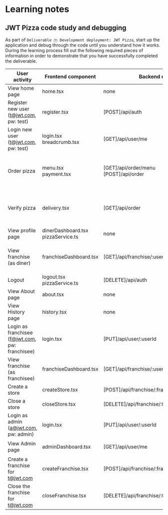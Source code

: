 # Learning notes

## JWT Pizza code study and debugging

As part of `Deliverable ⓵ Development deployment: JWT Pizza`, start up the application and debug through the code until you understand how it works. During the learning process fill out the following required pieces of information in order to demonstrate that you have successfully completed the deliverable.

| User activity                                       | Frontend component | Backend endpoints | Database SQL |
| --------------------------------------------------- | ------------------ | ----------------- | ------------ |
| View home page                                      |    home.tsx        |       none        |     none     |
| Register new user<br/>(t@jwt.com, pw: test)         |    register.tsx    | [POST]/api/auth   |     `INSERT INTO user (name, email, password) VALUES (?, ?, ?)` <br/>`INSERT INTO userRole (userId, role, objectId) VALUES (?, ?, ?)`             |
| Login new user<br/>(t@jwt.com, pw: test)            |         login.tsx <br/> breadcrumb.tsx          |      [GET]/api/user/me             |     `INSERT INTO auth (token, userId) VALUES (?, ?) ON DUPLICATE KEY UPDATE token=token`         |
| Order pizza                                         |     menu.tsx <br/> payment.tsx      |    [GET]/api/order/menu <br/> [POST]/api/order               |    `SELECT * FROM menu` <br/> `INSERT INTO dinerOrder (dinerId, franchiseId, storeId, date) VALUES (?, ?, ?, now())` <br/> `INSERT INTO orderItem (orderId, menuId, description, price) VALUES (?, ?, ?, ?)`         |
| Verify pizza                                        |      delivery.tsx              |        [GET]/api/order       |    `SELECT id, franchiseId, storeId, date FROM dinerOrder WHERE dinerId=? LIMIT ${offset},${config.db.listPerPage}` <br/> `SELECT id, menuId, description, price FROM orderItem WHERE orderId=?`          |
| View profile page                                   |      dinerDashboard.tsx  <br/> pizzaService.ts      |       none           |      `SELECT userId FROM auth WHERE token=?`        |
| View franchise<br/>(as diner)                       |        franchiseDashboard.tsx            |      [GET]/api/franchise/:userId             |     `SELECT objectId FROM userRole WHERE role='franchisee' AND userId=?` <br/> `SELECT id, name FROM franchise WHERE id in (${franchiseIds.join(',')})`         |
| Logout                                              |   logout.tsx  <br/> pizzaService.ts   |    [DELETE]/api/auth              |      `DELETE FROM auth WHERE token=?`        |
| View About page                                     |      about.tsx              |       none            |      none        |
| View History page                                   |         history.tsx           |       none            |      none        |
| Login as franchisee<br/>(f@jwt.com, pw: franchisee) |        login.tsx     |        [PUT]/api/user/:userId           |     `INSERT INTO auth (token, userId) VALUES (?, ?) ON DUPLICATE KEY UPDATE token=token`         |
| View franchise<br/>(as franchisee)                  |       franchiseDashboard.tsx             |        [GET]/api/franchise/:userId           |      `SELECT objectId FROM userRole WHERE role='franchisee' AND userId=?`        |
| Create a store                                      |         createStore.tsx           |       [POST]/api/franchise/:franchiseId/store            |     `INSERT INTO store (franchiseId, name) VALUES (?, ?)`         |
| Close a store                                       |       closeStore.tsx             |       [DELETE]/api/franchise/:franchiseId/store/:storeId            |       `DELETE FROM store WHERE franchiseId=? AND id=?`       |
| Login as admin<br/>(a@jwt.com, pw: admin)           |         login.tsx           |        [PUT]/api/user/:userId           |       `INSERT INTO auth (token, userId) VALUES (?, ?) ON DUPLICATE KEY UPDATE token=token`       |
| View Admin page                                     |         adminDashboard.tsx           |        [GET]/api/user/me           |       `SELECT id, name FROM franchise WHERE name LIKE ? LIMIT ${limit + 1} OFFSET ${offset}`       |
| Create a franchise for t@jwt.com                    |       createFranchise.tsx             |         [POST]/api/franchise/:franchiseId/store          |    `INSERT INTO store (franchiseId, name) VALUES (?, ?)`          |
| Close the franchise for t@jwt.com                   |         closeFranchise.tsx           |        [DELETE]/api/franchise/:franchiseId/store/:storeId           |      `DELETE FROM store WHERE franchiseId=? AND id=?`        |
